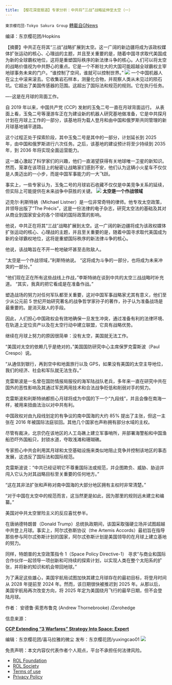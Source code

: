```yaml
---
title: 【樱花深度报道】专家分析：中共将“三战”战略延伸至太空（一）
---
```

`東京櫻花団-Tokyo Sakura Group` [轉載自GNews](https://gnews.org/zh-hans/1821790/)

编译：东京樱花团/Hopkins

【摘要】中共正在将其“三战”战略扩展到太空。这一广阔的新边疆将成为该政权媒体扩张运动的核心、心理战的主题，并且至关重要的是，随着中国寻求取代美国成为新的全球霸权地位，这将是重塑国际秩序的新法律斗争的核心。人们可以将太空的战略价值视为中共野心的重点。它是一个不断壮大的大国可能超越全球霸权主宰地球事务未来的门户。“谁控制了空间，谁就可以控制世界。”
![](https://assets.gnews.org/wp-content/uploads/2022/01/1-32.jpg)
一个中国机器人在尘土中滚来滚去。它收集岩石样本，测量化合物，并观察人类从未见过的陨石坑。它超出了美国传感器的范围。这超出了国际法和规范的规则。它在执行任务。

—-这是在月球的背面工作。

自 2019 年以来，中国共产党 (CCP) 发射的玉兔二号一直在月球背面运行。 从表面上看，玉兔二号等漫游车正在为建设新的机器人研究基地做准备，它是中共探月计划在月球上工作的一部分，该基地将为载人登月和由中国和俄罗斯共同管理的新月球基地铺平道路。

这个过程正处于探索阶段，其中玉兔二号是其中的一部分，计划延长到 2025 年，由中国和俄罗斯进行六次任务。之后，该基地的建设预计将至少持续到 2035 年，到 2036 年将实现全面运营能力。

这一雄心激起了科学家们的兴趣，他们一直渴望获得有关地球唯一卫星的新知识。然而，笼罩在该项目上的秘密让战略家们感到不安，他们认为这辆小火星车不仅仅是人类迈出的一小步，而是中国军事能力的一大飞跃。

事实上，一些专家认为，玉兔二号的月球岩石收藏不仅仅是中美竞争关系的延续，但实际上可能提供在未来战争中获胜的关键。
![](https://assets.gnews.org/wp-content/uploads/2022/01/image-216.png)
**太空是一个作战领域**

迈克尔·利斯特纳（Michael Listner）是一位非常奇特的律师。他专攻太空政策，并领导出版了“The Précis”，这是一份法律的电子杂志，研究太空法的基础及其对从商业到国家安全的各个领域的国际政策的影响。

他说，中共正在将其“三战”战略扩展到太空。这一广阔的新边疆将成为该政权媒体扩张运动的核心、心理战的主题，并且至关重要的是，随着中国寻求取代美国成为新的全球霸权地位，这将是重塑国际秩序的新法律斗争的核心。

他说，该战略旨在不开一枪地破坏甚至击败敌人。

“太空是一个作战领域，”利斯特纳说。 “这将成为斗争的一部分，也将成为未来冲突的一部分。”

“他们现在正在所有这些战线上作战，”李斯特纳在谈到中共的太空三战战略时补充道。 “其实，我真的把它看成是在准备作战。”

塑造战场的努力对任何军队都至关重要，这对中国军事战略家尤其有意义，他们至少从公元前 5 世纪开始研究著名的战争哲学家孙子的著作，孙子认为准备战场是最重要的。是消灭敌人的手段。

因此，人们担心中国政权会有效地确保一旦发生冲突，通过准备有利的法律​​环境、在轨道上定位资产以及在太空行动中建立联盟，它具有战略优势。

继续在月球上努力的原因很简单：没有太空，美国就无法工作。

“美国对太空的依赖几乎是绝对的，”美国国防研究中心主席保罗克雷斯波（Paul Crespo）说。

“从通信到银行，再到空中和地面旅行以及 GPS，如果没有美国的太空主导地位，我们的经济、社会和军队就无法生存。”

克雷斯波是一名曾在国防情报局服役的海军陆战队老兵，多年来一直在研究中共在国外的恶性影响及其通过军民两用技术和合法战争贬低和削弱对手的努力。

克雷斯波和利斯特纳都担心月球将成为中国的下一个“九段线”，并且会像在南海一样，被用来扭曲法治以对中共有利。

中国政权对由九段线划定的有争议的南中国海的大约 85% 提出了主张，但这一主张在 2016 年被国际法庭驳回。其他几个国家也声称拥有部分水域的主权。

尽管有裁决，北京仍在该地区的人工岛礁上建立军事哨所，并部署海警船和中国渔船恐吓外国船只，封锁水道，夺取浅滩和珊瑚礁。

专家担心中共会利用其月球和太空基础设施来类似地阻止竞争并控制该地区的事态发展，这违反了国际法和国际规范。

克雷斯波说：“中共已经证明它不尊重国际法或规范，并企图欺负、威胁、胁迫并闯入它认为对其战略目标至关重要的任何地方。”

“这在其非法扩张和声称对南中国海的大部分地区拥有主权时非常清楚。”

“对于中国在太空中的规范而言，这当然更是如此，因为那里的规则远未建立和编纂。”

美国对中共太空冒险主义的反应喜忧参半。

在唐纳德特朗普（Donald Trump）总统执政期间，该国采取强硬立场并试图超越中共登上月球。事实上，阿尔忒弥斯协议（the Artemis Accords）最初旨在指导那些参与阿尔忒弥斯计划的国家，阿尔忒弥斯计划是美国领导的在月球上建立基地的努力。

同样，特朗普的太空政策指令 1（Space Policy Directive-1） 寻求“与商业和国际合作伙伴一起领导一项创新和可持续的探索计划，以实现人类在整个太阳系的扩张，并将新的知识和机会带回地球。”

为了满足这些雄心，美国宇航局试图加快其建立月球存在的最初目标，将登月时间从 2028 年提前至 2024 年。然而，该日期很快被推迟到 2025 年。从那以后，美国宇航局再次改变方向，将 2025 年定为美国绕月飞行的最早日期，但不会登陆月球。

作者： 安德鲁·索恩布鲁克 (Andrew Thornebrooke) /Zerohedge

信息来源：

[**CCP Extending “3 Warfares” Strategy Into Space: Expert**](https://www.zerohedge.com/geopolitical/ccp-extending-3-warfares-strategy-space-expert)

编辑：东京樱花团/喜马拉雅的微尘
发布：东京樱花团/yuxingcao01
![](https://assets.gnews.org/wp-content/uploads/2021/12/樱花-3.jpg)




 

免责声明：本文内容仅代表作者个人观点，平台不承担任何法律风险。

- [ROL Foundation](https://rolfoundation.org/)
- [ROL Society](https://rolsociety.org/)
- [Terms of use](https://gnews.org/terms-of-use-3/)
- [Privacy Policy](https://gnews.org/privacy-policy/)
